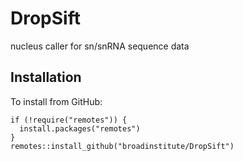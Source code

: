 # DropSift

nucleus caller for sn/snRNA sequence data

## Installation

To install from GitHub:

```         
if (!require("remotes")) {
  install.packages("remotes")
}
remotes::install_github("broadinstitute/DropSift")
```
